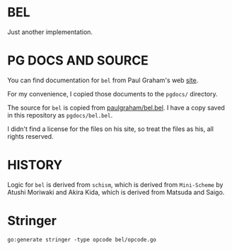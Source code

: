 # BEL
Just another implementation.

# PG DOCS AND SOURCE
You can find documentation for `bel` from Paul Graham's web [site](http://www.paulgraham.com/bel.html).

For my convenience, I copied those documents to the `pgdocs/` directory.

The source for `bel` is copied from [paulgraham/bel.bel](https://sep.yimg.com/ty/cdn/paulgraham/bel.bel?t=1570993483&).
I have a copy saved in this repository as `pgdocs/bel.bel`.

I didn't find a license for the files on his site, so treat the files as his, all rights reserved.

# HISTORY
Logic for `bel` is derived from `schism`,
which is derived from `Mini-Scheme` by Atushi Moriwaki and Akira Kida,
which is derived from Matsuda and Saigo.

# Stringer

    go:generate stringer -type opcode bel/opcode.go
